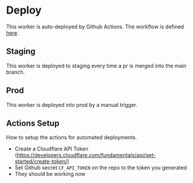 # Deploy
This worker is auto-deployed by Github Actions. The workflow is defined [here](../.github/workflows/deploy.yml).

## Staging
This worker is deployed to staging every time a pr is merged into the main branch.

## Prod
This worker is deployed into prod by a manual trigger.

## Actions Setup
How to setup the actions for automated deployments.

 * Create a Cloudflare API Token (https://developers.cloudflare.com/fundamentals/api/get-started/create-token/)
 * Set Github secret `CF_API_TOKEN` on the repo to the token you generated
 * They should be working now
